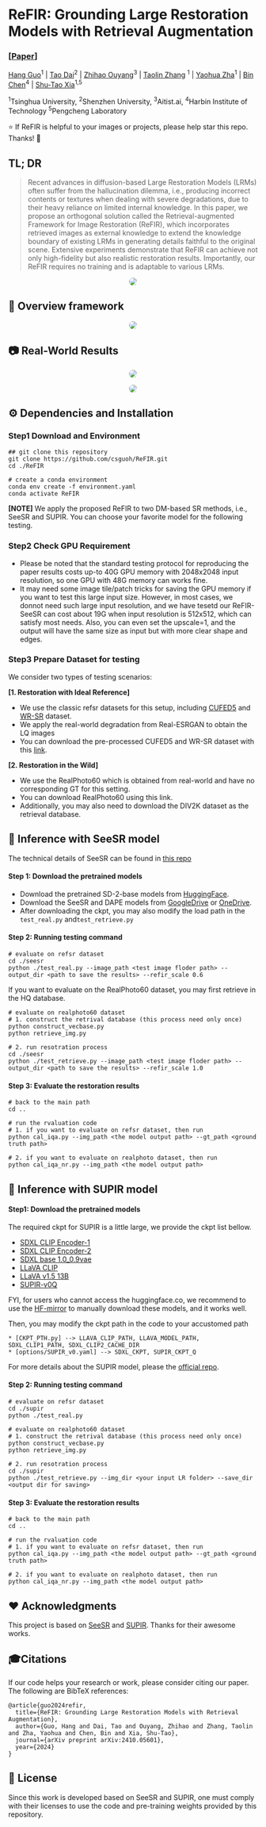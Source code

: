 # ReFIR: Grounding Large Restoration Models with Retrieval Augmentation

### [[Paper](https://arxiv.org/pdf/2410.05601)]

[Hang Guo](https://csguoh.github.io/)<sup>1</sup> | [Tao Dai](https://scholar.google.com/citations?user=MqJNdaAAAAAJ&hl=zh-CN)<sup>2</sup> | [Zhihao Ouyang]()<sup>3</sup> | [Taolin Zhang](https://scholar.google.com.hk/citations?user=DWnu_G0AAAAJ&hl=zh-CN) <sup>1</sup> | [Yaohua Zha](https://scholar.google.com.hk/citations?user=-zUO4_QAAAAJ&hl=zh-CN)<sup>1</sup> | [ Bin Chen](https://scholar.google.com.hk/citations?user=Yl0wv7AAAAAJ&hl=zh-CN)<sup>4</sup> | [Shu-Tao Xia](https://scholar.google.com.hk/citations?user=koAXTXgAAAAJ&hl=zh-CN)<sup>1,5</sup>

<sup>1</sup>Tsinghua University, <sup>2</sup>Shenzhen University, <sup>3</sup>Aitist.ai, <sup>4</sup>Harbin Institute of Technology  <sup>5</sup>Pengcheng Laboratory 


:star: If ReFIR is helpful to your images or projects, please help star this repo. Thanks! :hugs:


## TL; DR
> Recent advances in diffusion-based Large Restoration Models (LRMs) often suffer from the hallucination dilemma, i.e., producing incorrect contents or textures when dealing with severe degradations, due to their heavy reliance on limited internal knowledge. In this paper, we propose an orthogonal solution called the Retrieval-augmented Framework for Image Restoration (ReFIR), which incorporates retrieved images as external knowledge to extend the knowledge boundary of existing LRMs in generating details faithful to the original scene. Extensive experiments demonstrate that ReFIR can achieve not only high-fidelity but also realistic restoration results. Importantly, our ReFIR requires no training and is adaptable to various LRMs.

<p align="center">
    <img src="assets/motivation.png" style="border-radius: 15px">
</p>


## 🔎 Overview framework

<p align="center">
    <img src="assets/pipeline.png" style="border-radius: 15px">
</p>


## 📷 Real-World Results


<p align="center">
    <img src="assets/results.png" style="border-radius: 15px">
</p>

<p align="center">
    <img src="assets/ablation.png" style="border-radius: 15px">
</p>



## ⚙️ Dependencies and Installation

### Step1 Download and Environment

```
## git clone this repository
git clone https://github.com/csguoh/ReFIR.git
cd ./ReFIR

# create a conda environment
conda env create -f environment.yaml
conda activate ReFIR
```

**[NOTE]** We apply the proposed ReFIR to two DM-based SR methods, i.e., SeeSR and SUPIR. You can choose your favorite model for the following testing.



### Step2 Check GPU Requirement
- Please be noted that the standard testing protocol for reproducing the paper results costs up-to 40G GPU memory with 2048x2048 input resolution, so one GPU with 48G memory can works fine. 
- It may need some image tile/patch tricks for saving the GPU memory if you want to test this large input size. However, in most cases, we donnot need such large input resolution, and we have tesetd our ReFIR-SeeSR can cost about 19G when input resolution is 512x512, which can satisfy most needs. Also, you can even set the upscale=1, and the output will have the same size as input but with more clear shape and edges. 


### Step3 Prepare Dataset for testing

We consider two types of testing scenarios:

**[1. Restoration with Ideal Reference]**

- We use the classic refsr datasets for this setup, including [CUFED5](https://drive.google.com/file/d/1_eOcsgUrAOoUeCQqftruIatFHfVzTzOY/view?usp=drive_link) and [WR-SR](https://drive.google.com/file/d/1t41safv1IiulsFH_zLlxGsgzt8JmRtjR/view?usp=drive_link) dataset. 
- We apply the real-world degradation from Real-ESRGAN to obtain the LQ images
- You can download the pre-processed CUFED5 and WR-SR dataset with this [link](https://drive.google.com/drive/folders/1xY2dsC2wPlC4qQyCQyajBgmhgGbNTyLl?usp=drive_link).
  

**[2. Restoration in the Wild]**

- We use the RealPhoto60 which is obtained from real-world and have no corresponding GT for this setting.
- You can download RealPhoto60 using this link.
- Additionally, you may also need to download the DIV2K dataset as the retrieval database.



## 🚀 Inference with SeeSR model

The technical details of SeeSR can be found in [this repo](https://github.com/cswry/SeeSR)

#### Step 1: Download the pretrained models
- Download the pretrained SD-2-base models from [HuggingFace](https://huggingface.co/stabilityai/stable-diffusion-2-base).
- Download the SeeSR and DAPE models from [GoogleDrive](https://drive.google.com/drive/folders/12HXrRGEXUAnmHRaf0bIn-S8XSK4Ku0JO?usp=drive_link) or [OneDrive](https://connectpolyu-my.sharepoint.com/:f:/g/personal/22042244r_connect_polyu_hk/EiUmSfWRmQFNiTGJWs7rOx0BpZn2xhoKN6tXFmTSGJ4Jfw?e=RdLbvg).
- After downloading the ckpt, you may also modify the load path in the `test_real.py` and`test_retrieve.py`

#### Step 2: Running testing command

```
# evaluate on refsr dataset
cd ./seesr
python ./test_real.py --image_path <test image floder path> --output_dir <path to save the results> --refir_scale 0.6
```

If you  want to evaluate on the RealPhoto60 dataset, you may first retrieve in the HQ database.

```
# evaluate on realphoto60 dataset
# 1. construct the retrival database (this process need only once)
python construct_vecbase.py
python retrieve_img.py

# 2. run resotration process
cd ./seesr
python ./test_retrieve.py --image_path <test image floder path> --output_dir <path to save the results> --refir_scale 1.0
```



#### Step 3: Evaluate the restoration results

```
# back to the main path
cd ..

# run the rvaluation code 
# 1. if you want to evaluate on refsr dataset, then run
python cal_iqa.py --img_path <the model output path> --gt_path <ground truth path>

# 2. if you want to evaluate on realphoto dataset, then run
python cal_iqa_nr.py --img_path <the model output path>
```




## 🌈 Inference with SUPIR model

#### Step1: Download the pretrained models

The required ckpt for SUPIR is a little large, we provide the ckpt list bellow.
* [SDXL CLIP Encoder-1](https://huggingface.co/openai/clip-vit-large-patch14)
* [SDXL CLIP Encoder-2](https://huggingface.co/laion/CLIP-ViT-bigG-14-laion2B-39B-b160k)
* [SDXL base 1.0_0.9vae](https://huggingface.co/stabilityai/stable-diffusion-xl-base-1.0/blob/main/sd_xl_base_1.0_0.9vae.safetensors)
* [LLaVA CLIP](https://huggingface.co/openai/clip-vit-large-patch14-336)
* [LLaVA v1.5 13B](https://huggingface.co/liuhaotian/llava-v1.5-13b)
* [SUPIR-v0Q](https://drive.google.com/drive/folders/1yELzm5SvAi9e7kPcO_jPp2XkTs4vK6aR?usp=sharing)

FYI, for users who cannot access the huggingface.co, we recommend to use the [HF-mirror](https://hf-mirror.com/) to manually download these models, and it works well.

Then, you may modify the ckpt path in the code to your accustomed path

    * [CKPT_PTH.py] --> LLAVA_CLIP_PATH, LLAVA_MODEL_PATH, SDXL_CLIP1_PATH, SDXL_CLIP2_CACHE_DIR 
    * [options/SUPIR_v0.yaml] --> SDXL_CKPT, SUPIR_CKPT_Q
For more details about the SUPIR model, please the [official repo](https://github.com/Fanghua-Yu/SUPIR).



#### Step 2: Running testing command

```
# evaluate on refsr dataset
cd ./supir
python ./test_real.py

# evaluate on realphoto60 dataset
# 1. construct the retrival database (this process need only once)
python construct_vecbase.py
python retrieve_img.py

# 2. run resotration process
cd ./supir
python ./test_retrieve.py --img_dir <your input LR folder> --save_dir <output dir for saving>
```




#### Step 3: Evaluate the restoration results

```
# back to the main path
cd ..

# run the rvaluation code 
# 1. if you want to evaluate on refsr dataset, then run
python cal_iqa.py --img_path <the model output path> --gt_path <ground truth path>

# 2. if you want to evaluate on realphoto dataset, then run
python cal_iqa_nr.py --img_path <the model output path>
```




## ❤️ Acknowledgments
This project is based on [SeeSR](https://github.com/cswry/SeeSR) and [SUPIR](https://github.com/Fanghua-Yu/SUPIR). Thanks for their awesome works. 



## 🎓Citations
If our code helps your research or work, please consider citing our paper.
The following are BibTeX references:


```
@article{guo2024refir,
  title={ReFIR: Grounding Large Restoration Models with Retrieval Augmentation},
  author={Guo, Hang and Dai, Tao and Ouyang, Zhihao and Zhang, Taolin and Zha, Yaohua and Chen, Bin and Xia, Shu-Tao},
  journal={arXiv preprint arXiv:2410.05601},
  year={2024}
}
```



## 🎫 License

Since this work is developed based on SeeSR and SUPIR, one must comply with their licenses to use the code and pre-training weights provided by this repository. 


